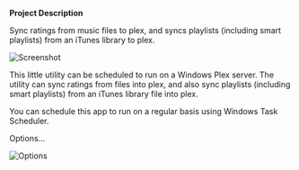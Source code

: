 **Project Description**

Sync ratings from music files to plex, and syncs playlists (including smart playlists) from an iTunes library to plex.

![Screenshot](https://vbtrek.github.io/docs/plexratingssync1.png?raw=true)

This little utility can be scheduled to run on a Windows Plex server. The utility can sync ratings from files into plex, and also sync playlists (including smart playlists) from an iTunes library file into plex.

You can schedule this app to run on a regular basis using Windows Task Scheduler.

Options...

![Options](https://vbtrek.github.io/docs/plexratingssync2.png?raw=true)
